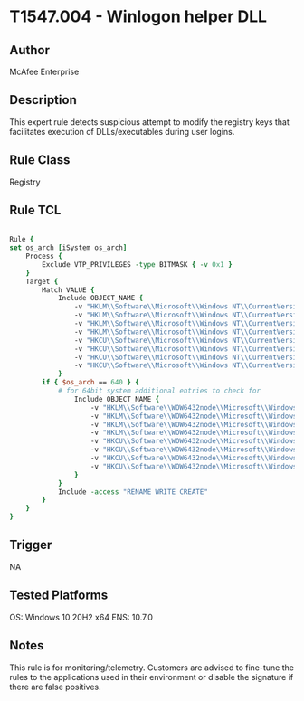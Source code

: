 # T1547.004  - Winlogon helper DLL

## Author
McAfee Enterprise

## Description
This expert rule detects suspicious attempt to modify the registry keys that facilitates execution of DLLs/executables during user logins. 

## Rule Class 
Registry

## Rule TCL
```tcl
 
Rule {
set os_arch [iSystem os_arch]
	Process {
		Exclude VTP_PRIVILEGES -type BITMASK { -v 0x1 }
	}
	Target {
		Match VALUE {		
			Include OBJECT_NAME {				
				-v "HKLM\\Software\\Microsoft\\Windows NT\\CurrentVersion\\Winlogon\\**"
				-v "HKLM\\Software\\Microsoft\\Windows NT\\CurrentVersion\\Winlogon\\Shell\\**"
				-v "HKLM\\Software\\Microsoft\\Windows NT\\CurrentVersion\\Winlogon\\Userinit\\**"
				-v "HKLM\\Software\\Microsoft\\Windows NT\\CurrentVersion\\Winlogon\\Notify\\**"
				-v "HKCU\\Software\\Microsoft\\Windows NT\\CurrentVersion\\Winlogon\\**"
				-v "HKCU\\Software\\Microsoft\\Windows NT\\CurrentVersion\\Winlogon\\Shell\\**"
				-v "HKCU\\Software\\Microsoft\\Windows NT\\CurrentVersion\\Winlogon\\Userinit\\**"				
				-v "HKCU\\Software\\Microsoft\\Windows NT\\CurrentVersion\\Winlogon\\Notify\\**"				
			}
		if { $os_arch == 640 } {
			# for 64bit system additional entries to check for 
				Include OBJECT_NAME {
					-v "HKLM\\Software\\WOW6432node\\Microsoft\\Windows NT\\CurrentVersion\\Winlogon\\**"
					-v "HKLM\\Software\\WOW6432node\\Microsoft\\Windows NT\\CurrentVersion\\Winlogon\\Shell\\**"
					-v "HKLM\\Software\\WOW6432node\\Microsoft\\Windows NT\\CurrentVersion\\Winlogon\\Userinit\\**"
					-v "HKLM\\Software\\WOW6432node\\Microsoft\\Windows NT\\CurrentVersion\\Winlogon\\Notify\\**"
					-v "HKCU\\Software\\WOW6432node\\Microsoft\\Windows NT\\CurrentVersion\\Winlogon\\**"
					-v "HKCU\\Software\\WOW6432node\\Microsoft\\Windows NT\\CurrentVersion\\Winlogon\\Shell\\**"
					-v "HKCU\\Software\\WOW6432node\\Microsoft\\Windows NT\\CurrentVersion\\Winlogon\\Userinit\\**"
					-v "HKCU\\Software\\WOW6432node\\Microsoft\\Windows NT\\CurrentVersion\\Winlogon\\Notify\\**"
				}
			}
			Include -access "RENAME WRITE CREATE"
		}             
	}
}

```

## Trigger
NA

## Tested Platforms
OS: Windows 10 20H2 x64
ENS: 10.7.0

## Notes
This rule is for monitoring/telemetry. Customers are advised to fine-tune the rules to the applications used in their environment or disable the signature if there are false positives.
